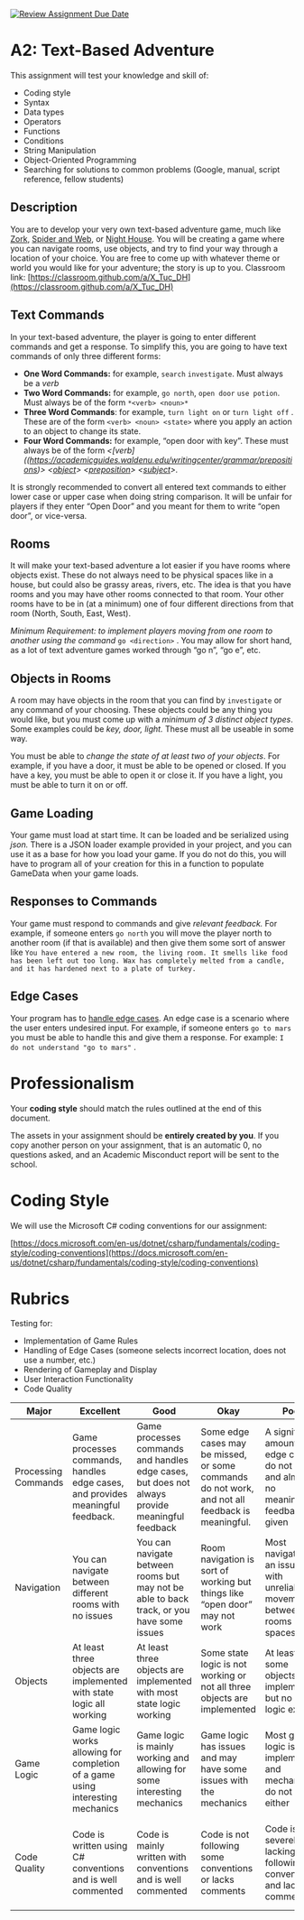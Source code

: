 [![Review Assignment Due Date](https://classroom.github.com/assets/deadline-readme-button-22041afd0340ce965d47ae6ef1cefeee28c7c493a6346c4f15d667ab976d596c.svg)](https://classroom.github.com/a/X_Tuc_DH)
# A2: Text-Based Adventure

This assignment will test your knowledge and skill of:

- Coding style
- Syntax
- Data types
- Operators
- Functions
- Conditions
- String Manipulation
- Object-Oriented Programming
- Searching for solutions to common problems (Google, manual, script reference, fellow students)

## Description

You are to develop your very own text-based adventure game, much like [Zork](https://textadventures.co.uk/games/play/5zyoqrsugeopel3ffhz_vq), [Spider and Web](https://eblong.com/zarf/zweb/tangle/), or [Night House](https://play2.textadventures.co.uk/Play.aspx?id=7nwoee9ope2_hvfrx8kjvw). You will be creating a game where you can navigate rooms, use objects, and try to find your way through a location of your choice. You are free to come up with whatever theme or world you would like for your adventure; the story is up to you. Classroom link: [https://classroom.github.com/a/X_Tuc_DH](https://classroom.github.com/a/X_Tuc_DH)

## Text Commands

In your text-based adventure, the player is going to enter different commands and get a response. To simplify this, you are going to have text commands of only three different forms:

- **One Word Commands:** for example, `search` `investigate`. Must always be a *verb*
- **Two Word Commands:** for example, `go north`, `open door` `use potion`. Must always be of the form `*<verb> <noun>*`
- **Three Word Commands**: for example, `turn light on` or `turn light off` . These are of the form `<verb> <noun> <state>` where you apply an action to an object to change its state.
- **Four Word Commands:** for example, “open door with key”. These must always be of the form *<[verb]((https://academicguides.waldenu.edu/writingcenter/grammar/prepositions)> <[object](https://ielts.idp.com/canada/prepare/article-grammar-101-subjects-and-objects-in-english)> <[preposition](https://academicguides.waldenu.edu/writingcenter/grammar/prepositions)> <[subject](https://ielts.idp.com/canada/prepare/article-grammar-101-subjects-and-objects-in-english)>.*

It is strongly recommended to convert all entered text commands to either lower case or upper case when doing string comparison. It will be unfair for players if they enter “Open Door” and you meant for them to write “open door”, or vice-versa.

## Rooms

It will make your text-based adventure a lot easier if you have rooms where objects exist. These do not always need to be physical spaces like in a house, but could also be grassy areas, rivers, etc. The idea is that you have rooms and you may have other rooms connected to that room. Your other rooms have to be in (at a minimum) one of four different directions from that room (North, South, East, West). 

*Minimum Requirement: to implement players moving from one room to another using the command* `go <direction>` . You may allow for short hand, as a lot of text adventure games worked through “go n”, “go e”, etc.

## Objects in Rooms

A room may have objects in the room that you can find by `investigate`  or any command of your choosing. These objects could be any thing you would like, but you must come up with a *minimum of 3 distinct object types*. Some examples could be *key, door, light.* These must all be useable in some way.

You must be able to *change the state of at least two of your objects*. For example, if you have a door, it must be able to be opened or closed. If you have a key, you must be able to open it or close it. If you have a light, you must be able to turn it on or off.

## Game Loading

Your game must load at start time. It can be loaded and be serialized using *json.* There is a JSON loader example provided in your project, and you can use it as a base for how you load your game.  If you do not do this, you will have to program all of your creation for this in a function to populate GameData when your game loads.

## Responses to Commands

Your game must respond to commands and give *relevant feedback.* For example, if someone enters `go north` you will move the player north to another room (if that is available) and then give them some sort of answer like `You have entered a new room, the living room. It smells like food has been left out too long. Wax has completely melted from a candle, and it has hardened next to a plate of turkey.`  

## Edge Cases

Your program has to [handle edge cases](https://airfocus.com/glossary/what-is-an-edge-case/). An edge case is a scenario where the user enters undesired input. For example, if someone enters `go to mars` you must be able to handle this and give them a response. For example: `I do not understand "go to mars"` .

# Professionalism

Your **coding style** should match the rules outlined at the end of this document.

The assets in your assignment should be **entirely created by you**. If you copy another person on your assignment, that is an automatic 0, no questions asked, and an Academic Misconduct report will be sent to the school.

# Coding Style

We will use the Microsoft C# coding conventions for our assignment:

[https://docs.microsoft.com/en-us/dotnet/csharp/fundamentals/coding-style/coding-conventions](https://docs.microsoft.com/en-us/dotnet/csharp/fundamentals/coding-style/coding-conventions)

# Rubrics

Testing for:

- Implementation of Game Rules
- Handling of Edge Cases (someone selects incorrect location, does not use a number, etc.)
- Rendering of Gameplay and Display
- User Interaction Functionality
- Code Quality

| Major | Excellent | Good | Okay | Poor | Very Poor |
| --- | --- | --- | --- | --- | --- |
| Processing Commands | Game processes commands, handles edge cases, and provides meaningful feedback. | Game processes commands and handles edge cases, but does not always provide meaningful feedback | Some edge cases may be missed, or some commands do not work, and not all feedback is meaningful. | A significant amount of edge cases do not work, and almost no meaningful feedback is given | Almost no commands are processed correctly and meaningful feedback is never given. |
| Navigation | You can navigate between different rooms with no issues | You can navigate between rooms but may not be able to back track, or you have some issues | Room navigation is sort of working but things like “open door” may not work | Most navigation is an issue with unreliable movement between rooms and spaces | You cannot navigate between different rooms |
| Objects | At least three objects are implemented with state logic all working | At least three objects are implemented with most state logic  working | Some state logic is not working or not all three objects are implemented | At least some objects are implemented but no state logic exists | Objects do not seem to be a part of your game |
| Game Logic | Game logic works allowing for completion of a game using interesting mechanics | Game logic is mainly working and allowing for some interesting mechanics | Game logic has issues and may have some issues with the mechanics | Most game logic is not implemented and mechanics do not work either | No game logic seems to work and no mechanics seem to work. |
| Code Quality | Code is written using C# conventions and is well commented | Code is mainly written with conventions and is well commented | Code is not following some conventions or lacks comments | Code is severely lacking in following conventions and lacks comments | Code is impossible to follow, does not follow conventions, and has no comments |
